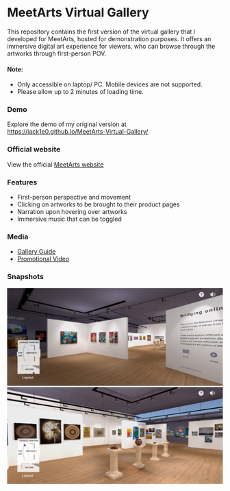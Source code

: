 # MeetArts Virtual Gallery
This repository contains the first version of the virtual gallery that I developed for MeetArts, hosted for demonstration purposes. It offers an immersive digital art experience for viewers, who can browse through the artworks through first-person POV. <br>

#### Note:
* Only accessible on laptop/ PC. Mobile devices are not supported.
* Please allow up to 2 minutes of loading time.

### Demo
Explore the demo of my original version at https://jack1e0.github.io/MeetArts-Virtual-Gallery/

### Official website
View the official [MeetArts website](https://vr.meetarts.org/)

### Features
* First-person perspective and movement
* Clicking on artworks to be brought to their product pages
* Narration upon hovering over artworks
* Immersive music that can be toggled

### Media 
* [Gallery Guide](https://jack1e0.github.io/MeetArts-Virtual-Gallery/wp-content/uploads/2024/05/Gallery-Guide.pdf)
* [Promotional Video](https://www.youtube.com/watch?v=580EWTQHvaE)

### Snapshots
![snapshot 1](images/snapshot1.jpg)
![snapshot 2](images/snapshot2.jpg)
